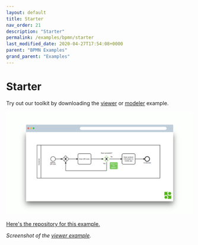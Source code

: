 ```yaml
---
layout: default
title: Starter
nav_order: 21
description: "Starter"
permalink: /examples/bpmn/starter
last_modified_date: 2020-04-27T17:54:08+0000
parent: "BPMN Examples"
grand_parent: "Examples"
---
```


# Starter

Try out our toolkit by downloading the [viewer](https://cdn.staticaly.com/gh/bpmn-io/bpmn-js-examples/master/starter/viewer.html) or [modeler](https://cdn.staticaly.com/gh/bpmn-io/bpmn-js-examples/master/starter/modeler.html) example.

![image](/assets/images/starter.png)

[Here's the repository for this example.](https://github.com/bpmn-io/bpmn-js-examples/tree/master/starter)

_Screenshot of the [viewer example](https://cdn.staticaly.com/gh/bpmn-io/bpmn-js-examples/master/starter/viewer.html)._
